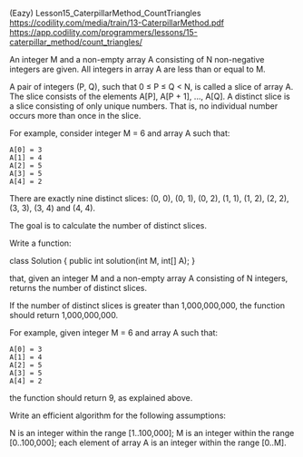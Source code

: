 ﻿(Eazy)
Lesson15_CaterpillarMethod_CountTriangles
https://codility.com/media/train/13-CaterpillarMethod.pdf
https://app.codility.com/programmers/lessons/15-caterpillar_method/count_triangles/

An integer M and a non-empty array A consisting of N non-negative integers are given. All
integers in array A are less than or equal to M.

A pair of integers (P, Q), such that 0 ≤ P ≤ Q < N, is called a slice of array A. The slice
consists of the elements A[P], A[P + 1], ..., A[Q]. A distinct slice is a slice consisting of
only unique numbers. That is, no individual number occurs more than once in the slice.

For example, consider integer M = 6 and array A such that:

    A[0] = 3
    A[1] = 4
    A[2] = 5
    A[3] = 5
    A[4] = 2
There are exactly nine distinct slices: (0, 0), (0, 1), (0, 2), (1, 1), (1, 2), (2, 2),
(3, 3), (3, 4) and (4, 4).

The goal is to calculate the number of distinct slices.

Write a function:

class Solution { public int solution(int M, int[] A); }

that, given an integer M and a non-empty array A consisting of N integers, returns the
number of distinct slices.

If the number of distinct slices is greater than 1,000,000,000, the function should return
1,000,000,000.

For example, given integer M = 6 and array A such that:

    A[0] = 3
    A[1] = 4
    A[2] = 5
    A[3] = 5
    A[4] = 2
the function should return 9, as explained above.

Write an efficient algorithm for the following assumptions:

N is an integer within the range [1..100,000];
M is an integer within the range [0..100,000];
each element of array A is an integer within the range [0..M].